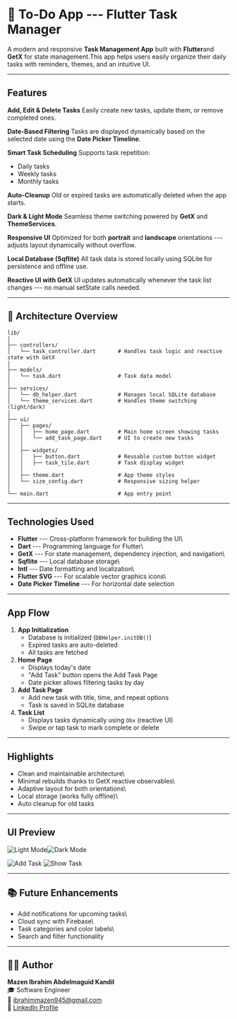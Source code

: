 # 📝 To-Do App --- Flutter Task Manager

A modern and responsive **Task Management App** built with **Flutter**and **GetX** for state management.This app helps users easily organize their daily tasks with reminders, themes, and an intuitive UI.

------------------------------------------------------------------------

## Features

**Add, Edit & Delete Tasks**
Easily create new tasks, update them, or remove completed ones.

**Date-Based Filtering**
Tasks are displayed dynamically based on the selected date using the **Date Picker Timeline**.

**Smart Task Scheduling**
Supports task repetition: 
- Daily tasks
- Weekly tasks
- Monthly tasks

**Auto-Cleanup**
Old or expired tasks are automatically deleted when the app starts.

**Dark & Light Mode**
Seamless theme switching powered by **GetX** and **ThemeServices**.

**Responsive UI**
Optimized for both **portrait** and **landscape** orientations --- 
adjusts layout dynamically without overflow.

**Local Database (Sqflite)**
All task data is stored locally using SQLite for persistence and offline use.

**Reactive UI with GetX**
UI updates automatically whenever the task list changes --- no manual setState calls needed.

------------------------------------------------------------------------

## 🧩 Architecture Overview

    lib/
    │
    ├── controllers/
    │   └── task_controller.dart       # Handles task logic and reactive state with GetX
    │
    ├── models/
    │   └── task.dart                  # Task data model
    │
    ├── services/
    │   └── db_helper.dart             # Manages local SQLite database
    │   └── theme_services.dart        # Handles theme switching (light/dark)
    │
    ├── ui/
    │   ├── pages/
    │   │   ├── home_page.dart         # Main home screen showing tasks
    │   │   └── add_task_page.dart     # UI to create new tasks
    │   │
    │   ├── widgets/
    │   │   ├── button.dart            # Reusable custom button widget
    │   │   ├── task_tile.dart         # Task display widget
    │   │
    │   ├── theme.dart                 # App theme styles
    │   └── size_config.dart           # Responsive sizing helper
    │
    └── main.dart                      # App entry point

------------------------------------------------------------------------

## Technologies Used

-   **Flutter** --- Cross-platform framework for building the UI\
-   **Dart** --- Programming language for Flutter\
-   **GetX** --- For state management, dependency injection, and
    navigation\
-   **Sqflite** --- Local database storage\
-   **Intl** --- Date formatting and localization\
-   **Flutter SVG** --- For scalable vector graphics icons\
-   **Date Picker Timeline** --- For horizontal date selection

------------------------------------------------------------------------

## App Flow

1.  **App Initialization**
    -   Database is initialized (`DBHelper.initDB()`)
    -   Expired tasks are auto-deleted
    -   All tasks are fetched
2.  **Home Page**
    -   Displays today's date
    -   "Add Task" button opens the Add Task Page
    -   Date picker allows filtering tasks by day
3.  **Add Task Page**
    -   Add new task with title, time, and repeat options
    -   Task is saved in SQLite database
4.  **Task List**
    -   Displays tasks dynamically using `Obx` (reactive UI)
    -   Swipe or tap task to mark complete or delete

------------------------------------------------------------------------


## Highlights

-   Clean and maintainable architecture\
-   Minimal rebuilds thanks to GetX reactive observables\
-   Adaptive layout for both orientations\
-   Local storage (works fully offline)\
-   Auto cleanup for old tasks

------------------------------------------------------------------------

##  UI Preview 

![Light Mode](images/Dashboard(light).jpg)![Dark Mode](images/Dashboard(Dark).jpg)

![Add Task](images/AddItem(Dark).jpg)
![Show Task](images/ShowTask(4).jpg)

------------------------------------------------------------------------


## 📚 Future Enhancements

-   Add notifications for upcoming tasks\
-   Cloud sync with Firebase\
-   Task categories and color labels\
-   Search and filter functionality

------------------------------------------------------------------------

## 👨‍💻 Author

**Mazen Ibrahim Abdelmaguid Kandil**\
🎓 Software Engineer  
📧 ibrahimmazen945@gmail.com\
💼 [LinkedIn Profile](https://www.linkedin.com/in/mazenibrahim)
